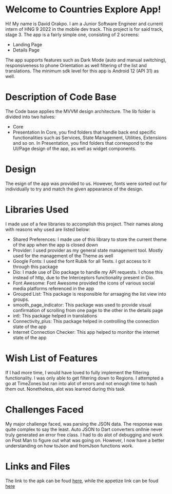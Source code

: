 # Welcome to Countries Explore App!

Hi! My name is David Orakpo. I am a Junior Software Engineer and current intern of HNG 9 2022 in the mobile dev track.  This project is for said track, stage 3. The app is a fairly simple one, consisting of 2 screens:
- Landing Page
- Details Page
 
The app supports features such as Dark Mode (auto and manual switching), responsiveness to phone Orientation as well filtering of the list and translations. The minimum sdk level for this app is Android 12 (API 31) as well.

# Description of Code Base
The Code base applies the MVVM design architecture.
The lib folder is divided into two halves:
- Core
- Presentation
In Core, you find folders that handle back end specific functionalities such as Services, State Management, Utilities, Extensions and so on. 
In Presentation, you find folders that correspond to the UI/Page design of the app, as well as widget components.
 
# Design
The  esign of the app was provided to us. However, fonts were sorted out for individually to try and match the given appearance of
the design.


# Libraries Used
I made use of a few libraries to accomplish this project. Their names along with reasons why used are listed below:
- Shared Preferences: I made use of this library to store the current theme of the app when the app is closed down
- Provider: I used provider as my general state management tool. Mostly used for the management of the Theme as well
- Google Fonts: I used the font Rubik for all Texts. I got access to it through this package
- Dio: I made use of Dio package to handle my API requests. I chose this instead of http, due to the Interceptors functionality present in Dio.
- Font Awesome: Font Awesome provided the icons of various social media platforms referenced in the app
- Grouped List: This package is responsible for arraaging the list view into groups. 
- smooth_page_indicator: This package was used to provide visual confirmation of scrolling from one page to the other in the details page
- intl: This package helped in translations
- Connectivity_plus: This package helped in controlling the connection state of the app
- Internet Connection Checker: This app helped to monitor the internet state of the app


# Wish List of Features
If I had more time, I would have loved to fully implement the filtering functionality. I was only able to get filtering down to Regions. I attempted a go at TimeZones but ran into alot of errors and not enough time to hash them out. Nonetheless, alot was learned during this task


# Challenges Faced
My major challenge faced, was parsing the JSON data. The response was quite complex to say the least. Auto JSON to Dart converters onllnie never truly generated an error free class. I had to do alot of debugging and work on Post Man to figure out what was going on.
However, I now have a better understanding on how toJson and fromJson functions work.


# Links and Files

The link to the apk can be foud [here](https://drive.google.com/drive/folders/1ACY3szOVTaz0POK1I3Xce5mysf7UrEcO?usp=sharing), while the appetize link can be foud [here](https://appetize.io/app/x5disfqsllokug2rv4t2romumu?device=pixel6&osVersion=12.0&scale=75)




